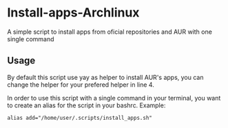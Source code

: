 # Install-apps-Archlinux
A simple script to install apps from oficial repositories and AUR with one single command

## Usage
By default this script use yay as helper to install AUR's apps, you can change the helper for your prefered helper in line 4.

In order to use this script with a single command in your terminal, you want to create an alias for the script in your bashrc. Example:

    alias add="/home/user/.scripts/install_apps.sh"
